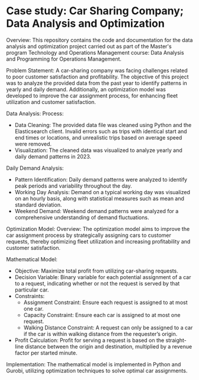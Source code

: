 # Case study: Car Sharing Company; Data Analysis and Optimization

Overview:
This repository contains the code and documentation for the data analysis and optimization project carried out as part of the Master's program Technology and Operations Management course: Data Analysis and Programming for Operations Management.

Problem Statement:
A car-sharing company was facing challenges related to poor customer satisfaction and profitability. The objective of this project was to analyze the provided data from the past year to identify patterns in yearly and daily demand. Additionally, an optimization model was developed to improve the car assignment process, for enhancing fleet utilization and customer satisfaction.

Data Analysis:
Process:
- Data Cleaning: The provided data file was cleaned using Python and the Elasticsearch client. Invalid errors such as trips with identical start and end times or locations, and unrealistic trips based on average speed were removed.
- Visualization: The cleaned data was visualized to analyze yearly and daily demand patterns in 2023.

Daily Demand Analysis:
- Pattern Identification: Daily demand patterns were analyzed to identify peak periods and variability throughout the day.
- Working Day Analysis: Demand on a typical working day was visualized on an hourly basis, along with statistical measures such as mean and standard deviation.
- Weekend Demand: Weekend demand patterns were analyzed for a comprehensive understanding of demand fluctuations.

Optimization Model:
Overview:
The optimization model aims to improve the car assignment process by strategically assigning cars to customer requests, thereby optimizing fleet utilization and increasing profitability and customer satisfaction.

Mathematical Model:
- Objective: Maximize total profit from utilizing car-sharing requests.
- Decision Variable: Binary variable for each potential assignment of a car to a request, indicating whether or not the request is served by that particular car.
- Constraints:
  - Assignment Constraint: Ensure each request is assigned to at most one car.
  - Capacity Constraint: Ensure each car is assigned to at most one request.
  - Walking Distance Constraint: A request can only be assigned to a car if the car is within walking distance from the requester’s origin.
- Profit Calculation: Profit for serving a request is based on the straight-line distance between the origin and destination, multiplied by a revenue factor per started minute.

Implementation:
The mathematical model is implemented in Python and Gurobi, utilizing optimization techniques to solve optimal car assignments.

